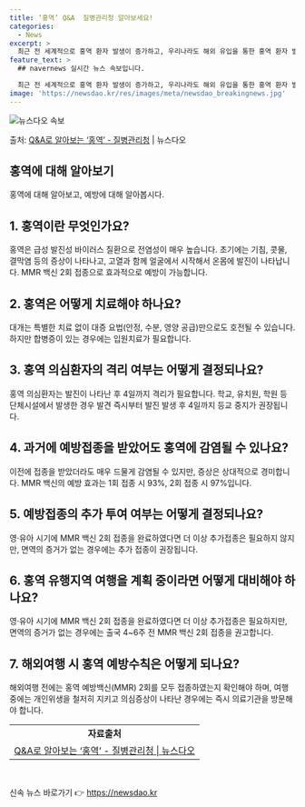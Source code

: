 ```yaml
---
title: ‘홍역’ Q&A  질병관리청 알아보세요!
categories:
  - News
excerpt: >
  최근 전 세계적으로 홍역 환자 발생이 증가하고, 우리나라도 해외 유입을 통한 홍역 환자 발생 위험이 증가함에…
feature_text: >
  ## navernews 실시간 뉴스 속보입니다.

  최근 전 세계적으로 홍역 환자 발생이 증가하고, 우리나라도 해외 유입을 통한 홍역 환자 발생 위험이 증가함에…
image: 'https://newsdao.kr/res/images/meta/newsdao_breakingnews.jpg'
---
```


![뉴스다오 속보](https://newsdao.kr/res/images/meta/newsdao_breakingnews.jpg)

<p>출처: <a href="https://newsdao.kr/3145" rel="dofollow">Q&A로 알아보는 ‘홍역’ - 질병관리청</a> | 뉴스다오</p>

<h2 data-ke-size="size26">홍역에 대해 알아보기</h2>
<p data-ke-size="size16">홍역에 대해 알아보고, 예방에 대해 알아봅시다.</p>

<h2 data-ke-size="size24">1. 홍역이란 무엇인가요?</h2>
<p data-ke-size="size16">홍역은 급성 발진성 바이러스 질환으로 전염성이 매우 높습니다. 초기에는 기침, 콧물, 결막염 등의 증상이 나타나고, 고열과 함께 얼굴에서 시작해서 온몸에 발진이 나타납니다. MMR 백신 2회 접종으로 효과적으로 예방이 가능합니다.</p>

<h2 data-ke-size="size24">2. 홍역은 어떻게 치료해야 하나요?</h2>
<p data-ke-size="size16">대개는 특별한 치료 없이 대증 요법(안정, 수분, 영양 공급)만으로도 호전될 수 있습니다. 하지만 합병증이 있는 경우에는 입원치료가 필요합니다.</p>

<h2 data-ke-size="size24">3. 홍역 의심환자의 격리 여부는 어떻게 결정되나요?</h2>
<p data-ke-size="size16">홍역 의심환자는 발진이 나타난 후 4일까지 격리가 필요합니다. 학교, 유치원, 학원 등 단체시설에서 발생한 경우 발견 즉시부터 발진 발생 후 4일까지 등교 중지가 권장됩니다.</p>

<h2 data-ke-size="size24">4. 과거에 예방접종을 받았어도 홍역에 감염될 수 있나요?</h2>
<p data-ke-size="size16">이전에 접종을 받았더라도 매우 드물게 감염될 수 있지만, 증상은 상대적으로 경미합니다. MMR 백신의 예방 효과는 1회 접종 시 93%, 2회 접종 시 97%입니다.</p>

<h2 data-ke-size="size24">5. 예방접종의 추가 투여 여부는 어떻게 결정되나요?</h2>
<p data-ke-size="size16">영·유아 시기에 MMR 백신 2회 접종을 완료하였다면 더 이상 추가접종은 필요하지 않지만, 면역의 증거가 없는 경우에는 추가 접종이 권장됩니다.</p>

<h2 data-ke-size="size24">6. 홍역 유행지역 여행을 계획 중이라면 어떻게 대비해야 하나요?</h2>
<p data-ke-size="size16">영·유아 시기에 MMR 백신 2회 접종을 완료하였다면 더 이상 추가접종은 필요하지만, 면역의 증거가 없는 경우에는 출국 4~6주 전 MMR 백신 2회 접종을 권고합니다.</p>

<h2 data-ke-size="size24">7. 해외여행 시 홍역 예방수칙은 어떻게 되나요?</h2>
<p data-ke-size="size16">해외여행 전에는 홍역 예방백신(MMR) 2회를 모두 접종하였는지 확인해야 하며, 여행 중에는 개인위생을 철저히 지키고 의심증상이 나타난 경우에는 즉시 의료기관을 방문해야 합니다.</p>

<table style="width: 70%;">
<tbody>
<tr>
<td style="text-align: center; height: 17px;"><b>자료출처</b></td>
</tr>
<tr>
<td style="text-align: center; height: 17px;"><a href="https://newsdao.kr/3145">Q&A로 알아보는 ‘홍역’ - 질병관리청 | 뉴스다오</a></td>
</tr>
</tbody>
</table>
<p data-ke-size="size16">&nbsp;</p> 

신속 뉴스 바로가기 👉 <a href="https://newsdao.kr" rel="dofollow">https://newsdao.kr</a>


